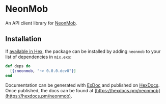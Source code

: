 # NeonMob

An API client library for [NeonMob](https://www.neonmob.com/).

## Installation

If [available in Hex](https://hex.pm/docs/publish), the package can be installed
by adding `neonmob` to your list of dependencies in `mix.exs`:

```elixir
def deps do
  [{:neonmob, "~> 0.0.0.dev0"}]
end
```

Documentation can be generated with [ExDoc](https://github.com/elixir-lang/ex_doc)
and published on [HexDocs](https://hexdocs.pm). Once published, the docs can
be found at [https://hexdocs.pm/neonmob](https://hexdocs.pm/neonmob).
